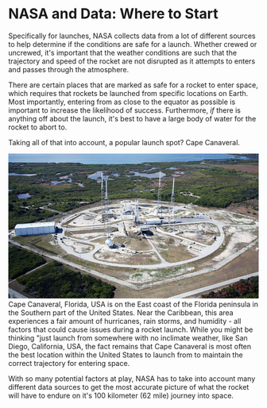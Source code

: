 # NASA and Data: Where to Start

Specifically for launches, NASA collects data from a lot of different sources to help determine if the conditions are safe for a launch. Whether crewed or uncrewed, it's important that the weather conditions are such that the trajectory and speed of the rocket are not disrupted as it attempts to enters and passes through the atmosphere. 

There are certain places that are marked as safe for a rocket to enter space, which requires that rockets be launched from specific locations on Earth. Most importantly, entering from as close to the equator as possible is important to increase the likelihood of success. Furthermore, *if* there is anything off about the launch, it's best to have a large body of water for the rocket to abort to.

Taking all of that into account, a popular launch spot? Cape Canaveral.

![Cape Canaveral launch site](LaunchProject\images\capecanaveral.jpg)
Cape Canaveral, Florida, USA is on the East coast of the Florida peninsula in the Southern part of the United States. Near the Caribbean, this area experiences a fair amount of hurricanes, rain storms, and humidity - all factors that could cause issues during a rocket launch. While you might be thinking "just launch from somewhere with no inclimate weather, like San Diego, California, USA, the fact remains that Cape Canaveral is most often the best location within the United States to launch from to maintain the correct trajectory for entering space. 

With so many potential factors at play, NASA has to take into account many different data sources to get the most accurate picture of what the rocket will have to endure on it's 100 kilometer (62 mile) journey into space.

